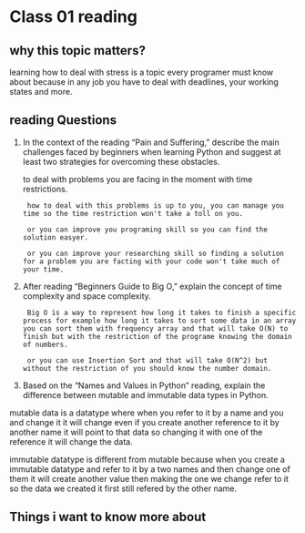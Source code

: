 # Class 01 reading

## why this topic matters?

learning how to deal with stress is a topic every programer must know about because in any job you have to deal with deadlines, your working states and more.

## reading Questions 

1. In the context of the reading “Pain and Suffering,” describe the main challenges faced by beginners when learning Python and suggest at least two strategies for overcoming these obstacles.

    to deal with problems you are facing in the moment with time restrictions.

        how to deal with this problems is up to you, you can manage you time so the time restriction won't take a toll on you.

        or you can improve you programing skill so you can find the solution easyer.

        or you can improve your researching skill so finding a solution for a problem you are facting with your code won't take much of your time.

2. After reading “Beginners Guide to Big O,” explain the concept of time complexity and space complexity.

        Big O is a way to represent how long it takes to finish a specific process for example how long it takes to sort some data in an array you can sort them with frequency array and that will take O(N) to finish but with the restriction of the programe knowing the domain of numbers.

        or you can use Insertion Sort and that will take O(N^2) but without the restriction of you should know the number domain.

3. Based on the “Names and Values in Python” reading, explain the difference between mutable and immutable data types in Python.

mutable data is a datatype where when you refer to it by a name and you and change it it will change even if you create another reference to it by another name it will point to that data so changing it with one of the reference it will change the data.

immutable datatype is different from mutable because when you create a immutable datatype and refer to it by a two names and then change one of them it will create another value then making the one we change refer to it so the data we created it first still refered by the other name.
 
## Things i want to know more about